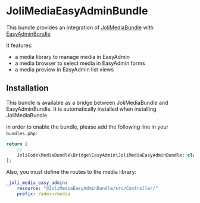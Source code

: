 # JoliMediaEasyAdminBundle

This bundle provides an integration of [JoliMediaBundle](../../README.md) with [EasyAdminBundle](https://github.com/EasyCorp/EasyAdminBundle)

It features:

 * a media library to manage media in EasyAdmin
 * a media browser to select media in EasyAdmin forms
 * a media preview in EasyAdmin list views

## Installation

This bundle is available as a bridge between JoliMediaBundle and EasyAdminBundle. It is automatically installed when installing JoliMediaBundle.

in order to enable the bundle, please add the following line in your `bundles.php`:

```php
return [
    // ...
    JoliCode\MediaBundle\Bridge\EasyAdmin\JoliMediaEasyAdminBundle::class => ['all' => true],
];
```

Also, you must define the routes to the media library:

```yaml
_joli_media_easy_admin:
    resource: "@JoliMediaEasyAdminBundle/src/Controller/"
    prefix: /admin/media
```
